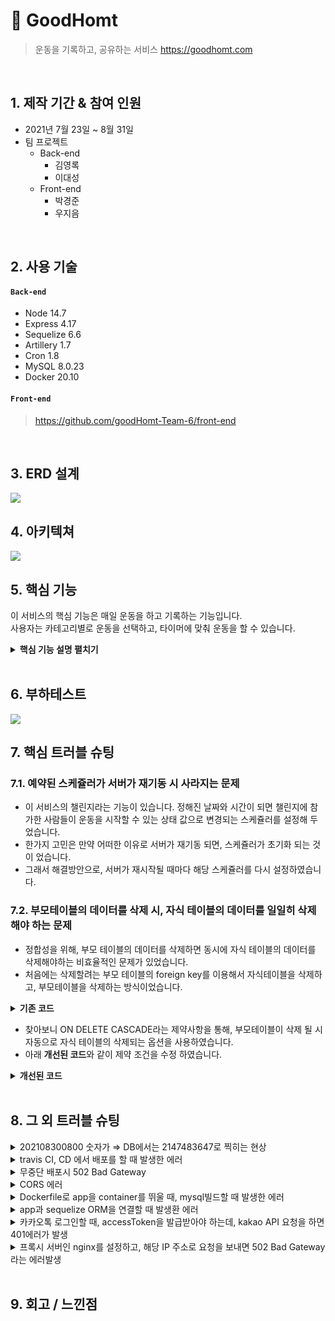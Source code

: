 # :pushpin: GoodHomt
>운동을 기록하고, 공유하는 서비스
>https://goodhomt.com

</br>

## 1. 제작 기간 & 참여 인원
- 2021년 7월 23일 ~ 8월 31일
- 팀 프로젝트
  - Back-end
    - 김영록
    - 이대성  
  - Front-end
    - 박경준
    - 우지음
  
</br>

## 2. 사용 기술
#### `Back-end`
  - Node 14.7
  - Express 4.17
  - Sequelize 6.6
  - Artillery 1.7
  - Cron 1.8
  - MySQL 8.0.23
  - Docker 20.10
  
#### `Front-end`
  >https://github.com/goodHomt-Team-6/front-end

</br>

## 3. ERD 설계
![](https://user-images.githubusercontent.com/47413926/131307950-2b43afbd-6c33-4b9f-8f7a-8a80b54affd3.png)

## 4. 아키텍쳐
![](https://user-images.githubusercontent.com/47413926/131871476-9f0b9738-df0a-4dda-83fa-b52ae3ae013e.png)

## 5. 핵심 기능
이 서비스의 핵심 기능은 매일 운동을 하고 기록하는 기능입니다.  
사용자는 카테고리별로 운동을 선택하고, 타이머에 맞춰 운동을 할 수 있습니다.

<details>
<summary><b>핵심 기능 설명 펼치기</b></summary>
<div markdown="1">

### 5.1. 동적인 검색조건을 가진 검색 API

- **검색조건 동적 할당** :pushpin: [코드 확인](https://github.com/DaeseongLee/node_health/blob/main/src/controllers/routines.js#L19)
  - 프론트에서 보내주는 검색조건을 확인합니다.
  - 조건에 맞는 쿼리의 where 조건 문을 동적으로 할당합니다.

- **조회된 데이터 캐싱** :pushpin: [코드 확인](https://github.com/DaeseongLee/node_health/blob/main/src/controllers/routines.js#L39)
  - 한번 조회 된 조건으로 검색된 데이터를 캐싱 해 둬서, 다음 조회 시 DB에 접속 하지 않도록 합니다.

### 5.2. 기존에 있던 루틴과 값을 비교하여, 새롭게 수정 또는 삭제

- **기존 루틴과 비교 후 수정** :pushpin: [코드 확인](https://github.com/DaeseongLee/node_health/blob/main/src/controllers/routines.js#L271)
  - 사용자가 한번에 요청으로, 기존의 루틴과 비교하여 삭제하거나 수정하는 기능입니다.

### 5.3. Challenge Scheduler

- **챌린지 시작** :pushpin: [코드 확인](https://github.com/DaeseongLee/node_health/blob/main/src/utils/schedule.js#L6)
  - 앞으로 있을 챌린지 시작 시간을 미리 예약합니다. 
  - 현재 schedule 관리해주는 모듈 중에 가장 많이 사용하는 cron을 사용하였습니다.
  

- **챌린지 끝** :pushpin: [코드 확인](https://github.com/DaeseongLee/node_health/blob/main/src/utils/schedule.js#L40)
  - 챌린지가 시작되고, 챌린지 수행시간이 지나면 챌린지의 끝을 DB에 알려 줍니다.
  
</div>
</details>

</br>

## 6. 부하테스트
![](https://user-images.githubusercontent.com/47413926/131869977-4ff8e345-849f-4642-bd6f-f26ff2db7c09.png)

## 7. 핵심 트러블 슈팅
### 7.1. 예약된 스케쥴러가 서버가 재기동 시 사라지는 문제
- 이 서비스의 챌린지라는 기능이 있습니다. 정해진 날짜와 시간이 되면 챌린지에 참가한 사람들이 운동을 시작할 수 있는 상태 값으로 변경되는 스케쥴러를 설정해 두었습니다.
- 한가지 고민은 만약 어떠한 이유로 서버가 재기동 되면, 스케쥴러가 초기화 되는 것이 었습니다.
- 그래서 해결방안으로, 서버가 재시작될 때마다 해당 스케쥴러를 다시 설정하였습니다.


### 7.2. 부모테이블의 데이터를 삭제 시, 자식 테이블의 데이터를 일일히 삭제해야 하는 문제
- 정합성을 위해, 부모 테이블의 데이터를 삭제하면 동시에 자식 테이블의 데이터를 삭제해야하는 비효율적인 문제가 있었습니다.
- 처음에는 삭제할려는 부모 테이블의 foreign key를 이용해서 자식테이블을 삭제하고, 부모테이블을 삭제하는 방식이었습니다.

<details>
<summary><b>기존 코드</b></summary>
<div markdown="1">

~~~jsx
    //부모테이블 조회
    const routine = await Routine.findOne({
      where: { id: routineId },
    });

    //부모테이블의 id로 자식 테이블 조회
    const routine_exercise = await Routine_Exercise.findOne({
      where: { routineId: routine.id },
    });

    //자식 테이블의 자식테이블 삭제
    await Set.destroy({
      where: { routineExerciseId: routine_exercise.id }
    });

    //자식 테이블 삭제
    await Routine_Exercise.destroy({
      where: { routineExerciseId: routine_exercise.id }
     });
    
    //부모 테이블 조회
    await Routine.destroy({
      where: { routineExerciseId: routine_exercise.id }
     });
~~~
</div>
</details>

- 찾아보니 ON DELETE CASCADE라는 제약사항을 통해, 부모테이블이 삭제 될 시 자동으로 자식 테이블의 삭제되는 옵션을 사용하였습니다.
- 아래 **개선된 코드**와 같이 제약 조건을 수정 하였습니다.

<details>
<summary><b>개선된 코드</b></summary>
<div markdown="1">

~~~jsx

//sequelize 설정 변경
db.Routine_Exercise.belongsTo(db.Routine, {
      foreignKey: 'routineId',
      targetKey: 'id',
      onDelete: 'CASCADE',
    });

//mysql 제약조건 변경
ALTER TABLE `node_health`.`routine_exercise` ADD CONSTRAINT FOREIGN KEY (routineId) REFERENCES routine(id) ON DELETE CASCADE;
ALTER TABLE `node_health`.`set` ADD CONSTRAINT FOREIGN KEY (routineExerciseId) REFERENCES `node_health`.`routine_exercise`(id) ON DELETE CASCADE;
~~~

</div>
</details>

</br>

## 8. 그 외 트러블 슈팅
<details>
<summary>202108300800 숫자가 ⇒ DB에서는 2147483647로 찍히는 현상</summary>
<div markdown="1">

- 원인: Mysql에서 INT의 최대값이 넘어서 최대값인 2147483647 찍어주는 현상
- 해결: challengeDateTime 타입을 BIGINT로 바꿈

</div>
</details>

<details>
<summary>travis CI, CD 에서 배포를 할 때 발생한 에러 </summary>
<div markdown="1">

  ```jsx
    //에러메세지
    The deployment failed because no instances were found for your deployment group.
Check your deployment group settings to make sure the tags for your Amazon 
EC2 instances or Auto Scaling groups correctly identify the instances you want 
to deploy to, and then try again.

  ```
  - 원인: CodeDeploy 환경구성에 Amazon EC2 인스턴스 설정을 잘못함
  - 해결 codeDeploy와 맞는 ec2에 태그 설정
  
</div>
</details>

<details>
<summary>무중단 배포시 502 Bad Gateway </summary>
<div markdown="1">
  
  - 원인: fail_timeout보다 app서버가 늦게 빌드 되서 떨어지는 원인.
  - 해결: fail_timeout의 시간을 늘려줌.
  
</div>
</details>

<details>
<summary> CORS 에러 </summary>
<div markdown="1">
  
   ```jsx
    //에러메세지
    Access To XMLHttpRequest at 'https://www.kingstar.shop/auth/kakaoLogin' from origin 'https://goodhomt.com' has been blocked by CORS policy: 
    Response to preflight request doesn't pass access control check: The 'Access-Control-Allow-Origin' header contains multiple 
    valu '*, *', but only one is allowed.

  ```
  - 원인: proxy 서버인 nginx에서도 cors설정을 해주고, node 서버에서도 cors설정을 해서 중복된 cors설정으로 인해 발생한 오류
  - 해결: nginx의 cors설정제거
  
</div>
</details>
    
<details>
<summary> Dockerfile로 app을 container를 뛰울 때, mysql빌드할 때 발생한 에러 </summary>
<div markdown="1">

  - 원인: 파일을 읽을 수 있는 권한이 없어서 발생한 문제
  - 해결: sudo chmod 755 -R .  권한을 주어서 해결
   
</div>
</details>    

<details>
<summary> app과 sequelize ORM을 연결할 때 발생환 에러</summary>
<div markdown="1">

  ```jsx
    //에러메세지
   User.hasMany called with something that's not a subclass of Sequelize.Model

  ``` 
  - 원인: 관계를 맺은 모델을 찾을 수 없어서 발생한 에러
  - 해결: 관계 맺은 모델을 import 해오도록 설정
   
</div>
</details>    

<details>
<summary> 카카오톡 로그인할 때, accessToken을 발급받아야 하는데, kakao API 요청을 하면 401에러가 발생</summary>
<div markdown="1">

  - 원인: API를 사용하여 토큰을 받을 권한이 없어서 발생한 문제
  - 해결: 카카오톡 API 설정에서 허용 IP 주소를 입력해서 해결
        
</div>
</details>  
    
<details>
<summary>프록시 서버인 nginx를 설정하고, 해당 IP 주소로 요청을 보내면 502 Bad Gateway라는 에러발생</summary>
<div markdown="1">

  - nginx에서 잘못된 경로로 redirect 보내기 때문에 발생한 원인
  - nginx에서 정상적인 경로를 찾을 수 있도록 nginx.conf 파일안에서 경로 수정.
        
</div>
</details> 
    
</br>

## 9. 회고 / 느낀점
>
